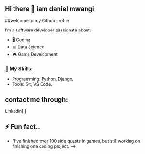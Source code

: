 ## Hi there 👋 iam daniel mwangi
##welcome to my Github profile

I’m a software developer passionate about:
- 🖥️ Coding
- 📊 Data Science
- 🎮 Game Development

### 🚀 My Skills:
- Programming: Python,  Django, 
- Tools: Git,  VS Code.
## contact me through:
 Linkedin[ ]
## ⚡ Fun fact..
-  "I’ve finished over 100 side quests in games, but still working on finishing one coding project.
-->

